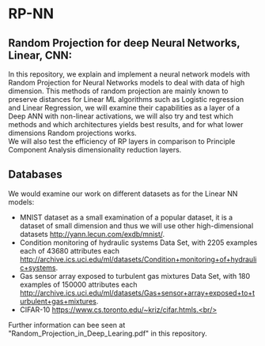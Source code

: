 # RP-NN
## Random Projection for deep Neural Networks, Linear, CNN:
In this repository, we explain and implement a neural network models with Random Projection for Neural Networks models to
deal with data of high dimension.
This methods of random projection are mainly known to preserve distances for Linear ML algorithms such as Logistic regression and Linear Regression,
we will examine their capabilities as a layer of a Deep ANN with non-linear activations, we will also try and test which methods and which architectures yields best results,
and for what lower dimensions Random projections works.<br/>
We will also test the efficiency of RP layers in comparison to Principle Component Analysis dimensionality reduction layers.<br/>

## Databases
We would examine our work on different datasets as for the Linear NN models:
* MNIST dataset as a small examination of a popular dataset, it is a dataset of small dimension and thus we will use other high-dimensional datasets http://yann.lecun.com/exdb/mnist/.
* Condition monitoring of hydraulic systems Data Set, with 2205 examples each of 43680 attributes each http://archive.ics.uci.edu/ml/datasets/Condition+monitoring+of+hydraulic+systems.
* Gas sensor array exposed to turbulent gas mixtures Data Set, with 180 examples of 150000 attributes each http://archive.ics.uci.edu/ml/datasets/Gas+sensor+array+exposed+to+turbulent+gas+mixtures.
* CIFAR-10 https://www.cs.toronto.edu/~kriz/cifar.htmls.<br/><br/>

Further information can bee seen at "Random_Projection_in_Deep_Learing.pdf" in this repository.
